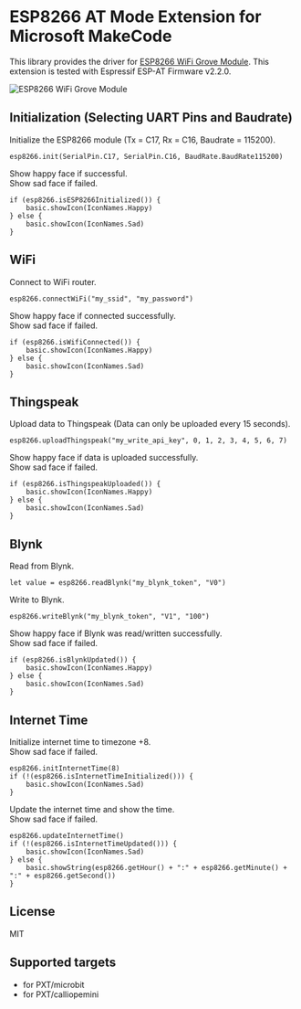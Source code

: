 # ESP8266 AT Mode Extension for Microsoft MakeCode

This library provides the driver for [ESP8266 WiFi Grove Module](https://www.cytron.io/p-grv-wifi-8266).
This extension is tested with Espressif ESP-AT Firmware v2.2.0.

![ESP8266 WiFi Grove Module](https://raw.githubusercontent.com/CytronTechnologies/pxt-esp8266/master/icon.png)

## Initialization (Selecting UART Pins and Baudrate)

Initialize the ESP8266 module (Tx = C17, Rx = C16, Baudrate = 115200).

```blocks
esp8266.init(SerialPin.C17, SerialPin.C16, BaudRate.BaudRate115200)
```

Show happy face if successful.<br>
Show sad face if failed.

```blocks
if (esp8266.isESP8266Initialized()) {
    basic.showIcon(IconNames.Happy)
} else {
    basic.showIcon(IconNames.Sad)
}
```

## WiFi

Connect to WiFi router.

```blocks
esp8266.connectWiFi("my_ssid", "my_password")
```

Show happy face if connected successfully.<br>
Show sad face if failed.

```blocks
if (esp8266.isWifiConnected()) {
    basic.showIcon(IconNames.Happy)
} else {
    basic.showIcon(IconNames.Sad)
}
```

## Thingspeak

Upload data to Thingspeak (Data can only be uploaded every 15 seconds).

```blocks
esp8266.uploadThingspeak("my_write_api_key", 0, 1, 2, 3, 4, 5, 6, 7)
```

Show happy face if data is uploaded successfully.<br>
Show sad face if failed.

```blocks
if (esp8266.isThingspeakUploaded()) {
    basic.showIcon(IconNames.Happy)
} else {
    basic.showIcon(IconNames.Sad)
}
```

## Blynk

Read from Blynk.

```blocks
let value = esp8266.readBlynk("my_blynk_token", "V0")
```

Write to Blynk.

```blocks
esp8266.writeBlynk("my_blynk_token", "V1", "100")
```

Show happy face if Blynk was read/written successfully.<br>
Show sad face if failed.

```blocks
if (esp8266.isBlynkUpdated()) {
    basic.showIcon(IconNames.Happy)
} else {
    basic.showIcon(IconNames.Sad)
}
```

## Internet Time

Initialize internet time to timezone +8.<br>
Show sad face if failed.

```blocks
esp8266.initInternetTime(8)
if (!(esp8266.isInternetTimeInitialized())) {
    basic.showIcon(IconNames.Sad)
}
```

Update the internet time and show the time.<br>
Show sad face if failed.

```blocks
esp8266.updateInternetTime()
if (!(esp8266.isInternetTimeUpdated())) {
    basic.showIcon(IconNames.Sad)
} else {
    basic.showString(esp8266.getHour() + ":" + esp8266.getMinute() + ":" + esp8266.getSecond())
}
```

## License

MIT

## Supported targets

* for PXT/microbit
* for PXT/calliopemini
